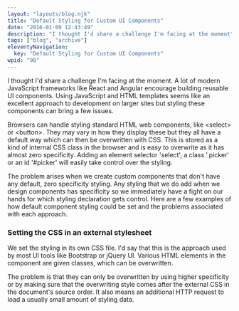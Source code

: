 ```yaml
---
layout: "layouts/blog.njk"
title: "Default Styling for Custom UI Components"
date: "2016-01-09 12:43:49"
description: "I thought I'd share a challenge I'm facing at the moment"
tags: ["blog", "archive"]
eleventyNavigation:
  key: "Default Styling for Custom UI Components"
wpid: "98"
---
```


I thought I'd share a challenge I'm facing at the moment. A lot of modern JavaScript frameworks like React and Angular encourage building reusable UI components. Using JavaScript and HTML templates seems like an excellent approach to development on larger sites but styling these components can bring a few issues.

Browsers can handle styling standard HTML web components, like &lt;select&gt; or &lt;button&gt;. They may vary in how they display these but they all have a default way which can then be overwritten with CSS. This is stored as a kind of internal CSS class in the browser and is easy to overwrite as it has almost zero specificity. Adding an element selector 'select', a class '.picker' or an id '#picker' will easily take control over the styling.

The problem arises when we create custom components that don't have any default, zero specificity styling. Any styling that we do add when we design components has specificity so we immediately have a fight on our hands for which styling declaration gets control. Here are a few examples of how default component styling could be set and the problems associated with each approach.

<h3>Setting the CSS in an external stylesheet</h3>

We set the styling in its own CSS file. I'd say that this is the approach used by most UI tools like Bootstrap or jQuery UI. Various HTML elements in the component are given classes, which can be overwritten.

The problem is that they can only be overwritten by using higher specificity or by making sure that the overwriting style comes after the external CSS in the document's source order. It also means an additional HTTP request to load a usually small amount of styling data.
